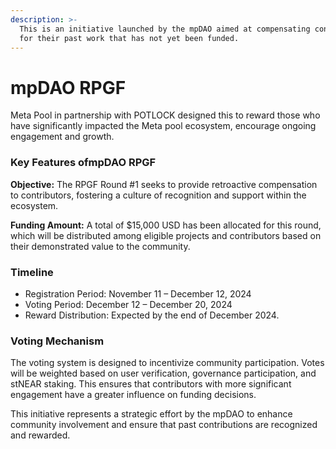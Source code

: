 ```yaml
---
description: >-
  This is an initiative launched by the mpDAO aimed at compensating contributors
  for their past work that has not yet been funded.
---
```


# mpDAO RPGF

Meta Pool in partnership with POTLOCK designed this to reward those who have significantly impacted the Meta pool ecosystem, encourage ongoing engagement and growth.&#x20;

### Key Features ofmpDAO RPGF

**Objective:** The RPGF Round #1 seeks to provide retroactive compensation to contributors, fostering a culture of recognition and support within the ecosystem.

**Funding Amount:** A total of $15,000 USD has been allocated for this round, which will be distributed among eligible projects and contributors based on their demonstrated value to the community.

### **Timeline**

* Registration Period: November 11 – December 12, 2024
* Voting Period: December 12 – December 20, 2024
* Reward Distribution: Expected by the end of December 2024.

### Voting Mechanism&#x20;

The voting system is designed to incentivize community participation. Votes will be weighted based on user verification, governance participation, and stNEAR staking. This ensures that contributors with more significant engagement have a greater influence on funding decisions.

This initiative represents a strategic effort by the mpDAO to enhance community involvement and ensure that past contributions are recognized and rewarded.
